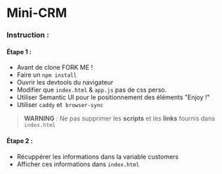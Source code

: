 # Mini-CRM

### Instruction :

#### Étape 1 : 

- Avant de clone FORK ME !
- Faire un `npm install`
- Ouvrir les devtools du navigateur
- Modifier que `index.html` & `app.js` pas de css perso.
- Utiliser Semantic UI pour le positionnement des éléments "Enjoy !"
- Utiliser `caddy` et  `browser-sync`

> **WARNING** : Ne pas supprimer les __scripts__ et les __links__ fournis dans `index.html`

#### Étape 2 :

- Récuppérer les informations dans la variable customers
- Afficher ces informations dans `index.html`

